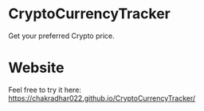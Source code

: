 # CryptoCurrencyTracker
Get your preferred Crypto price.
# Website
Feel free to try it here: https://chakradhar022.github.io/CryptoCurrencyTracker/
